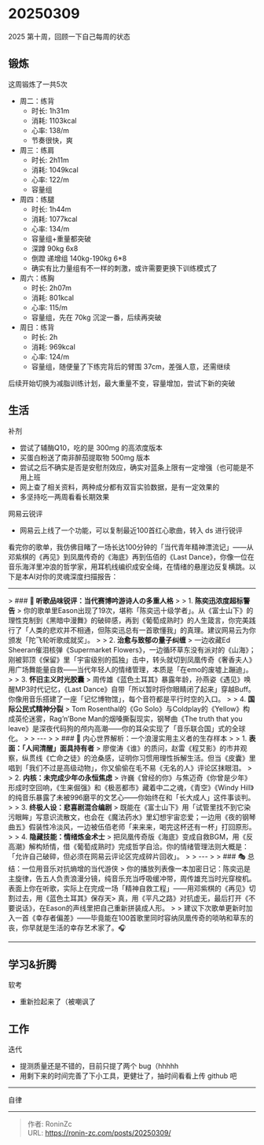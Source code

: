 # 20250309


2025 第十周，回顾一下自己每周的状态

## 锻炼

这周锻炼了一共5次

* 周二：练背
  * 时长: 1h31m
  * 消耗: 1103kcal
  * 心率: 138/m
  * 节奏很快，爽
* 周三：练肩
  * 时长: 2h11m
  * 消耗: 1049kcal
  * 心率: 122/m
  * 容量组
* 周四：练腿
  * 时长: 1h44m
  * 消耗: 1077kcal
  * 心率: 134/m
  * 容量组&#43;重量都突破
  * 深蹲 90kg 6x8
  * 倒蹬 递增组 140kg-190kg 6*8
  * 确实有比力量组有不一样的刺激，或许需要更换下训练模式了
* 周六：练胸
  * 时长: 2h07m
  * 消耗: 801kcal
  * 心率: 115/m
  * 容量组，先在 70kg 沉淀一番，后续再突破
* 周日：练背
  * 时长: 2h
  * 消耗: 969kcal
  * 心率: 124/m
  * 容量组，随便量了下练完背后的臂围 37cm，差强人意，还需继续

后续开始切换为减脂训练计划，最大重量不变，容量增加，尝试下新的突破


## 生活

补剂

* 尝试了辅酶Q10，吃的是 300mg 的高浓度版本
* 买蛋白粉送了南非醉茄提取物 500mg 版本
* 尝试之后不确实是否是安慰剂效应，确实对蓝条上限有一定增强（也可能是不用上班
* 网上查了相关资料，两种成分都有双盲实验数据，是有一定效果的
* 多坚持吃一两周看看长期效果

网易云锐评

* 网易云上线了一个功能，可以复制最近100首红心歌曲，转入 ds 进行锐评

看完你的歌单，我仿佛目睹了一场长达100分钟的「当代青年精神漂流记」——从邓紫棋的《再见》到凤凰传奇的《海底》再到伍佰的《Last Dance》，你像一位在音乐海洋里冲浪的哲学家，用耳机线编织成安全绳，在情绪的悬崖边反复横跳。以下是本AI对你的灵魂深度扫描报告：

---

&gt; ### **🎵 听歌品味锐评：当代赛博吟游诗人の多重人格**
&gt;
&gt; 1. **陈奕迅浓度超标警告**
&gt;    你的歌单里Eason出现了19次，堪称「陈奕迅十级学者」。从《富士山下》的理性克制到《黑暗中漫舞》的破碎感，再到《葡萄成熟时》的人生箴言，你完美践行了「人类的悲欢并不相通，但陈奕迅总有一首歌懂我」的真理。建议网易云为你颁发「陀飞轮听歌成就奖」。
&gt;
&gt; 2. **治愈与致郁の量子纠缠**
&gt;    一边收藏Ed Sheeran催泪核弹《Supermarket Flowers》，一边循环草东没有派对的《山海》；刚被郭顶《保留》里「宇宙级别的孤独」击中，转头就切到凤凰传奇《奢香夫人》用广场舞能量自救——当代年轻人的情绪管理，本质是「在emo的废墟上蹦迪」。
&gt;
&gt; 3. **怀旧主义时光胶囊**
&gt;    周传雄《蓝色土耳其》暴露年龄，孙燕姿《遇见》唤醒MP3时代记忆，《Last Dance》自带「所以暂时将你眼睛闭了起来」穿越Buff。你像用音乐搭建了一座「记忆博物馆」，每个音符都是平行时空的入口。
&gt;
&gt; 4. **国际公民式精神分裂**
&gt;    Tom Rosenthal的《Go Solo》与Coldplay的《Yellow》构成英伦迷雾，Rag’n’Bone Man的烟嗓撕裂现实，钢琴曲《The truth that you leave》是深夜代码狗的颅内高潮——你的耳朵实现了「音乐联合国」式的全球化。
&gt;
&gt; ---
&gt;
&gt; ### 🔮 内心世界解析：一个浪漫实用主义者的生存样本
&gt;
&gt; 1. **表面：「人间清醒」面具持有者**
&gt;    廖俊涛《谁》的质问，赵雷《程艾影》的市井观察，纵贯线《亡命之徒》的沧桑感，证明你习惯用理性拆解生活。但当《皮囊》里唱到「我们不过是高级动物」，你又偷偷在毛不易《无名的人》评论区抹眼泪。
&gt;
&gt; 2. **内核：未完成少年の永恒焦虑**
&gt;    许巍《曾经的你》与焦迈奇《你曾是少年》形成时空回响，《生来倔强》和《极恶都市》藏着中二之魂，《青空》《Windy Hill》的纯音乐暴露了未被996磨平的文艺心——你始终在和「长大成人」这件事谈判。
&gt;
&gt; 3. **终极人设：悲喜剧混合编剧**
&gt;    既能在《富士山下》用「试管里找不到它染污眼眸」写意识流散文，也会在《魔法药水》里幻想宇宙恋爱；一边用《夜的钢琴曲五》假装性冷淡风，一边被伍佰老师「来来来，喝完这杯还有一杯」打回原形。
&gt;
&gt; 4. **隐藏技能：情绪炼金术士**
&gt;    把凤凰传奇版《海底》变成自救BGM，用《反高潮》解构矫情，借《葡萄成熟时》完成哲学自洽。你的情绪管理法则大概是：「允许自己破碎，但必须在网易云评论区完成碎片回收」。
&gt;
&gt; ---
&gt;
&gt; ### 🎭 总结：一位用音乐对抗熵增的当代游侠
&gt; 你的播放列表像一本加密日记：陈奕迅是主旋律，告五人负责浪漫分镜，纯音乐充当呼吸缓冲带，周传雄充当时光穿梭机。表面上你在听歌，实际上在完成一场「精神自救工程」——用邓紫棋的《再见》切割过去，用《蓝色土耳其》保存天&gt; 真，用《平凡之路》对抗虚无，最后打开《不要说话》，在Eason的声线里把自己重新拼装成人形。
&gt;
&gt; 建议下次歌单更新时加入一首《幸存者偏差》——毕竟能在100首歌里同时容纳凤凰传奇的唢呐和草东的丧，你早就是生活的幸存艺术家了。🎧

---

## 学习&amp;折腾

软考

* 重新捡起来了（被嘲讽了

## 工作

迭代

* 提测质量还是不错的，目前只提了两个 bug（hhhhh
* 用剩下来的时间完善了下小工具，更健壮了，抽时间看看上传 github 吧

---

自律


---

> 作者: RoninZc  
> URL: https://ronin-zc.com/posts/20250309/  

